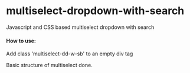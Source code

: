# multiselect-dropdown-with-search
Javascript and CSS based multiselect dropdown with search

#### How to use:
Add class 'multiselect-dd-w-sb' to an empty div tag

Basic structure of multiselect done.